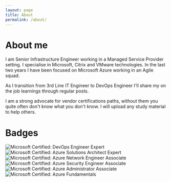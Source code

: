```yaml
---
layout: page
title: About
permalink: /about/
---
```


# About me

I am Senior Infrastructure Engineer working in a Managed Service Provider setting. 
I specialise in Microsoft, Citrix and VMware technologies.
In the last two years I have been focused on Microsoft Azure working in an Agile squad.

As I transition from 3rd Line IT Engineer to DevOps Engineer I'll share my on the job learnings through regular posts. 

I am a strong advocate for vendor certifications paths, without them you quite often don't know what you don't know. I will upload any study material to help others.

# Badges
![Microsoft Certified: DevOps Engineer Expert](/badges/microsoft-certified-devops-engineer-expert144x144.png)
![Microsoft Certified: Azure Solutions Architect Expert](/badges/microsoft-certified-azure-solutions-architect-expert144x144.png)
![Microsoft Certified: Azure Network Engineer Associate](/badges/microsoft-certified-azure-network-engineer-associate144x144.png)
![Microsoft Certified: Azure Security Engineer Associate](/badges/microsoft-certified-azure-security-engineer-associate144x144.png)
![Microsoft Certified: Azure Administrator Associate](/badges/microsoft-certified-azure-administrator-associate144x144.png)
![Microsoft Certified: Azure Fundamentals](/badges/microsoft-certified-azure-fundamentals144x144.png)
